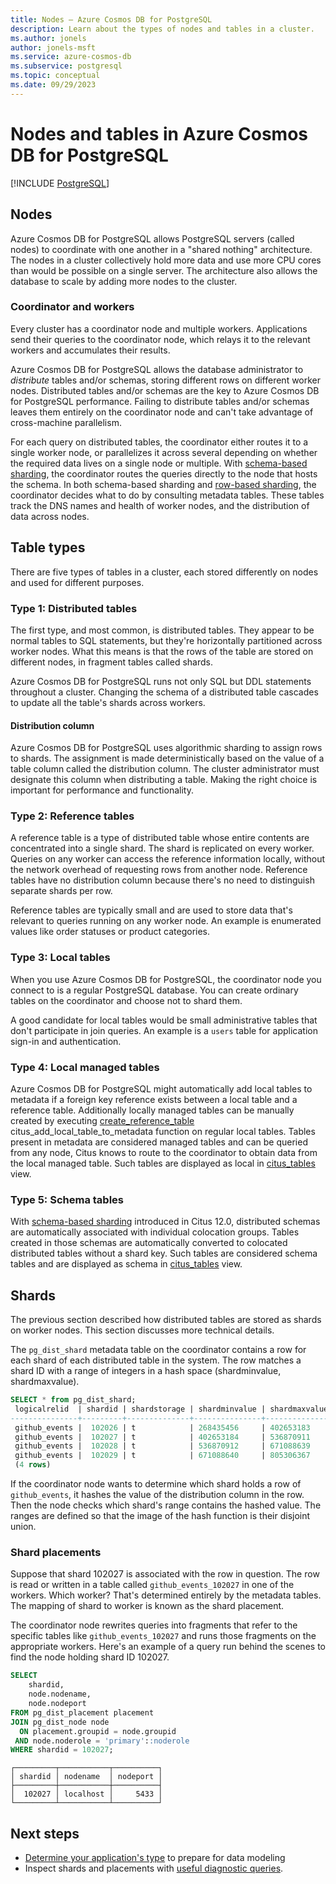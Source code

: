 ```yaml
---
title: Nodes – Azure Cosmos DB for PostgreSQL
description: Learn about the types of nodes and tables in a cluster.
ms.author: jonels
author: jonels-msft
ms.service: azure-cosmos-db
ms.subservice: postgresql
ms.topic: conceptual
ms.date: 09/29/2023
---
```


# Nodes and tables in Azure Cosmos DB for PostgreSQL

[!INCLUDE [PostgreSQL](../includes/appliesto-postgresql.md)]

## Nodes

Azure Cosmos DB for PostgreSQL allows PostgreSQL
servers (called nodes) to coordinate with one another in a "shared nothing"
architecture. The nodes in a cluster collectively hold more data and use
more CPU cores than would be possible on a single server. The architecture also
allows the database to scale by adding more nodes to the cluster.

### Coordinator and workers

Every cluster has a coordinator node and multiple workers. Applications
send their queries to the coordinator node, which relays it to the relevant
workers and accumulates their results.

Azure Cosmos DB for PostgreSQL allows the database administrator to *distribute* tables and/or schemas,
storing different rows on different worker nodes. Distributed tables and/or schemas are the
key to Azure Cosmos DB for PostgreSQL performance. Failing to distribute tables and/or schemas leaves them entirely
on the coordinator node and can't take advantage of cross-machine parallelism.

For each query on distributed tables, the coordinator either routes it to a
single worker node, or parallelizes it across several depending on whether the
required data lives on a single node or multiple. With [schema-based sharding](concepts-sharding-models.md#schema-based-sharding), the coordinator routes the queries directly to the node that hosts the schema. In both schema-based sharding and [row-based sharding](concepts-sharding-models.md#row-based-sharding), the coordinator decides what
to do by consulting metadata tables. These tables track the DNS names and
health of worker nodes, and the distribution of data across nodes.

## Table types

There are five types of tables in a cluster, each
stored differently on nodes and used for different purposes.

### Type 1: Distributed tables

The first type, and most common, is distributed tables. They
appear to be normal tables to SQL statements, but they're horizontally
partitioned across worker nodes. What this means is that the rows
of the table are stored on different nodes, in fragment tables called
shards.

Azure Cosmos DB for PostgreSQL runs not only SQL but DDL statements throughout a cluster.
Changing the schema of a distributed table cascades to update
all the table's shards across workers.

#### Distribution column

Azure Cosmos DB for PostgreSQL uses algorithmic sharding to assign rows to shards. The assignment is made deterministically based on the value
of a table column called the distribution column. The cluster
administrator must designate this column when distributing a table.
Making the right choice is important for performance and functionality.

### Type 2: Reference tables

A reference table is a type of distributed table whose entire
contents are concentrated into a single shard. The shard is replicated on every worker. Queries on any worker can access the reference information locally, without the network overhead of requesting rows from another node. Reference tables have no distribution column
because there's no need to distinguish separate shards per row.

Reference tables are typically small and are used to store data that's
relevant to queries running on any worker node. An example is enumerated
values like order statuses or product categories.

### Type 3: Local tables

When you use Azure Cosmos DB for PostgreSQL, the coordinator node you connect to is a regular PostgreSQL database. You can create ordinary tables on the coordinator and choose not to shard them.

A good candidate for local tables would be small administrative tables that don't participate in join queries. An example is a `users` table for application sign-in and authentication.

### Type 4: Local managed tables

Azure Cosmos DB for PostgreSQL might automatically add local tables to metadata if a foreign key reference exists between a local table and a reference table. Additionally locally managed tables can be manually created by executing [create_reference_table](reference-functions.md#citus_add_local_table_to_metadata) citus_add_local_table_to_metadata function on regular local tables. Tables present in metadata are considered managed tables and can be queried from any node, Citus knows to route to the coordinator to obtain data from the local managed table. Such tables are displayed as local in [citus_tables](reference-metadata.md#distributed-tables-view) view.

### Type 5: Schema tables

With [schema-based sharding](concepts-sharding-models.md#schema-based-sharding) introduced in Citus 12.0, distributed schemas are automatically associated with individual colocation groups. Tables created in those schemas are automatically converted to colocated distributed tables without a shard key. Such tables are considered schema tables and are displayed as schema in [citus_tables](reference-metadata.md#distributed-tables-view) view.

## Shards

The previous section described how distributed tables are stored as shards on
worker nodes. This section discusses more technical details.

The `pg_dist_shard` metadata table on the coordinator contains a
row for each shard of each distributed table in the system. The row
matches a shard ID with a range of integers in a hash space
(shardminvalue, shardmaxvalue).

```sql
SELECT * from pg_dist_shard;
 logicalrelid  | shardid | shardstorage | shardminvalue | shardmaxvalue
---------------+---------+--------------+---------------+---------------
 github_events |  102026 | t            | 268435456     | 402653183
 github_events |  102027 | t            | 402653184     | 536870911
 github_events |  102028 | t            | 536870912     | 671088639
 github_events |  102029 | t            | 671088640     | 805306367
 (4 rows)
```

If the coordinator node wants to determine which shard holds a row of
`github_events`, it hashes the value of the distribution column in the
row. Then the node checks which shard\'s range contains the hashed value. The
ranges are defined so that the image of the hash function is their
disjoint union.

### Shard placements

Suppose that shard 102027 is associated with the row in question. The row
is read or written in a table called `github_events_102027` in one of
the workers. Which worker? That's determined entirely by the metadata
tables. The mapping of shard to worker is known as the shard placement.

The coordinator node
rewrites queries into fragments that refer to the specific tables
like `github_events_102027` and runs those fragments on the
appropriate workers. Here's an example of a query run behind the scenes to find the node holding shard ID 102027.

```sql
SELECT
    shardid,
    node.nodename,
    node.nodeport
FROM pg_dist_placement placement
JOIN pg_dist_node node
  ON placement.groupid = node.groupid
 AND node.noderole = 'primary'::noderole
WHERE shardid = 102027;
```

```output
┌─────────┬───────────┬──────────┐
│ shardid │ nodename  │ nodeport │
├─────────┼───────────┼──────────┤
│  102027 │ localhost │     5433 │
└─────────┴───────────┴──────────┘
```

## Next steps

- [Determine your application's type](howto-app-type.md) to prepare for data modeling
- Inspect shards and placements with [useful diagnostic queries](howto-useful-diagnostic-queries.md).
